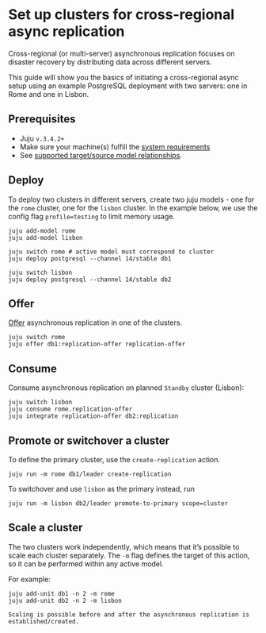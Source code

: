 # Set up clusters for cross-regional async replication

Cross-regional (or multi-server) asynchronous replication focuses on disaster recovery by distributing data across different servers. 

This guide will show you the basics of initiating a cross-regional async setup using an example PostgreSQL deployment with two servers: one in Rome and one in Lisbon.

## Prerequisites
* Juju `v.3.4.2+`
* Make sure your machine(s) fulfill the [system requirements](/reference/system-requirements)
* See [supported target/source model relationships](/how-to/cross-regional-async-replication/index).

## Deploy

To deploy two clusters in different servers, create two juju models - one for the `rome` cluster, one for the `lisbon` cluster. In the example below, we use the config flag `profile=testing` to limit memory usage.

```text
juju add-model rome 
juju add-model lisbon

juju switch rome # active model must correspond to cluster
juju deploy postgresql --channel 14/stable db1

juju switch lisbon 
juju deploy postgresql --channel 14/stable db2
```

## Offer

[Offer](https://juju.is/docs/juju/offer) asynchronous replication in one of the clusters.

```text
juju switch rome
juju offer db1:replication-offer replication-offer
``` 

## Consume

Consume asynchronous replication on planned `Standby` cluster (Lisbon):
```text
juju switch lisbon
juju consume rome.replication-offer
juju integrate replication-offer db2:replication
``` 

## Promote or switchover a cluster

To define the primary cluster, use the `create-replication` action.

```text
juju run -m rome db1/leader create-replication
```

To switchover and use `lisbon` as the primary instead, run

```text
juju run -m lisbon db2/leader promote-to-primary scope=cluster
```

## Scale a cluster

The two clusters work independently, which means that it’s possible to scale each cluster separately. The `-m` flag defines the target of this action, so it can be performed within any active model. 

For example:

```text
juju add-unit db1 -n 2 -m rome
juju add-unit db2 -n 2 -m lisbon
```

```{note}
Scaling is possible before and after the asynchronous replication is established/created.
```

